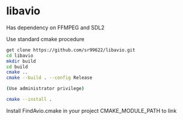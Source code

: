 # libavio

Has dependency on FFMPEG and SDL2

Use standard cmake procedure


```bash
get clone https://github.com/sr99622/libavio.git
cd libavio
mkdir build
cd build
cmake ..
cmake --build . --config Release

(Use administrator privilege)

cmake --install .
```

Install FindAvio.cmake in your project CMAKE_MODULE_PATH to link

